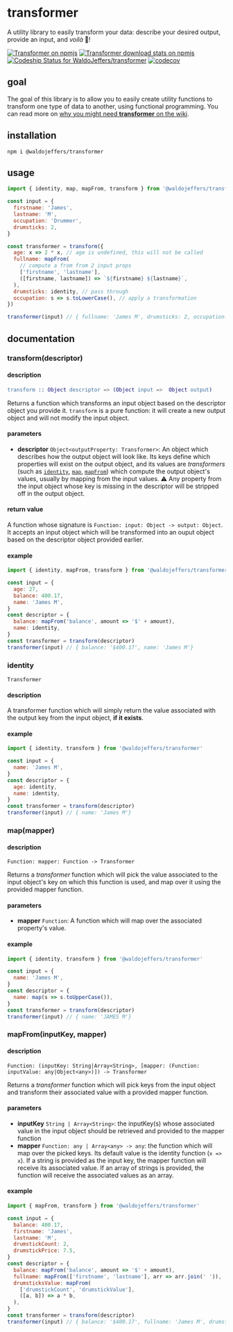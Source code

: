 # transformer

A utility library to easily transform your data: describe your desired output, provide an input, and _voilà_ 🌟!

[![Transformer on npmjs](https://img.shields.io/npm/v/@waldojeffers/transformer.svg?style=flat-square)](https://www.npmjs.com/package/@waldojeffers/transformer)
[![Transformer download stats on npmjs](https://img.shields.io/npm/dw/@waldojeffers/transformer.svg?style=flat-square)](https://npm-stat.com/charts.html?package=%40waldojeffers%2Ftransformer)
[![Codeship Status for WaldoJeffers/transformer](https://img.shields.io/codeship/7dc90ec0-ba7e-0135-1d22-52634e59fba4.svg?style=flat-square)](https://app.codeship.com/projects/259215)
[![codecov](https://img.shields.io/codecov/c/github/WaldoJeffers/transformer.svg?style=flat-square)](https://codecov.io/gh/WaldoJeffers/transformer)

## goal

The goal of this library is to allow you to easily create utility functions to transform one type of data to another, using functional programming. You can read more on [why you might need **transformer** on the wiki](https://github.com/WaldoJeffers/transformer/wiki/Why).

## installation

```
npm i @waldojeffers/transformer
```

## usage

```js
import { identity, map, mapFrom, transform } from '@waldojeffers/transformer'

const input = {
  firstname: 'James',
  lastname: 'M',
  occupation: 'Drummer',
  drumsticks: 2,
}

const transformer = transform({
  age: x => 2 * x, // age is undefined, this will not be called
  fullname: mapFrom(
    // compute a from from 2 input props
    ['firstname', 'lastname'],
    ([firstname, lastname]) => `${firstname} ${lastname}`,
  ),
  drumsticks: identity, // pass through
  occupation: s => s.toLowerCase(), // apply a transformation
})

transformer(input) // { fullname: 'James M', drumsticks: 2, occupation: 'drummer' }
```

## documentation

### transform(descriptor)

#### description

```Erlang
transform :: Object descriptor => (Object input =>  Object output)
```

Returns a function which transforms an input object based on the descriptor object you provide it. `transform` is a pure function: it will create a new output object and will not modify the input object.

#### parameters

- **descriptor** `Object<outputProperty: Transformer>`: An object which describes how the output object will look like. Its keys define which properties will exist on the output object, and its values are _transformers_ (such as [`identity`](#identity), [`map`](#map), [`mapFrom`](#mapFrom)) which compute the output object's values, usually by mapping from the input values. ⚠️ Any property from the input object whose key is missing in the descriptor will be stripped off in the output object.

#### return value

A function whose signature is `Function: input: Object -> output: Object`. It accepts an input object which will be transformed into an ouput object based on the descriptor object provided earlier.

#### example

```js
import { identity, mapFrom, transform } from '@waldojeffers/transformer'

const input = {
  age: 27,
  balance: 400.17,
  name: 'James M',
}
const descriptor = {
  balance: mapFrom('balance', amount => '$' + amount),
  name: identity,
}
const transformer = transform(descriptor)
transformer(input) // { balance: '$400.17', name: 'James M'}
```

### identity

```
Transformer
```

#### description

A transformer function which will simply return the value associated with the output key from the input object, **if it exists**.

#### example

```js
import { identity, transform } from '@waldojeffers/transformer'

const input = {
  name: 'James M',
}
const descriptor = {
  age: identity,
  name: identity,
}
const transformer = transform(descriptor)
transformer(input) // { name: 'James M'}
```

### map(mapper)

#### description

```
Function: mapper: Function -> Transformer
```

Returns a _transformer_ function which will pick the value associated to the input object's key on which this function is used, and map over it using the provided mapper function.

#### parameters

- **mapper** `Function`: A function which will map over the associated property's value.

#### example

```js
import { identity, transform } from '@waldojeffers/transformer'

const input = {
  name: 'James M',
}
const descriptor = {
  name: map(s => s.toUpperCase()),
}
const transformer = transform(descriptor)
transformer(input) // { name: 'JAMES M'}
```

### mapFrom(inputKey, mapper)

#### description

```
Function: (inputKey: String|Array<String>, [mapper: (Function: inputValue: any|Object<any>)]) -> Transformer
```

Returns a _transformer_ function which will pick keys from the input object and transform their associated value with a provided mapper function.

#### parameters

- **inputKey** `String | Array<String>`: the inputKey(s) whose associated value in the input object should be retrieved and provided to the mapper function
- **mapper** `Function: any | Array<any> -> any`: the function which will map over the picked keys. Its default value is the identity function (`x => x`). If a string is provided as the input key, the mapper function will receive its associated value. If an array of strings is provided, the function will receive the associated values as an array.

#### example

```js
import { mapFrom, transform } from '@waldojeffers/transformer'

const input = {
  balance: 400.17,
  firstname: 'James',
  lastname: 'M',
  drumstickCount: 2,
  drumstickPrice: 7.5,
}
const descriptor = {
  balance: mapFrom('balance', amount => '$' + amount),
  fullname: mapFrom(['firstname', 'lastname'], arr => arr.join(' ')),
  drumsticksValue: mapFrom(
    ['drumstickCount', 'drumstickValue'],
    ([a, b]) => a * b,
  ),
}
const transformer = transform(descriptor)
transformer(input) // { balance: '$400.17', fullname: 'James M', drumsticksValue: 15}
```
